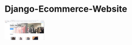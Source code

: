 # Django-Ecommerce-Website
<img src="https://github.com/NikhilDasgupta123/Django-Ecommerce-Website/blob/main/img/1.PNG" width="128"/>
